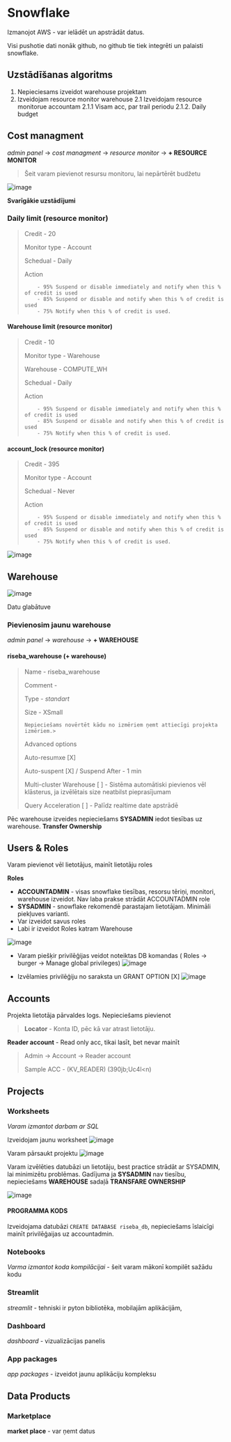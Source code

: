 # Snowflake
Izmanojot AWS  - var ielādēt un apstrādāt datus.

Visi pushotie dati nonāk github, no github tie tiek integrēti un palaisti snowflake. 

## Uzstādīšanas algoritms

1. Nepieciesams izveidot warehouse projektam
2. Izveidojam resource monitor warehouse
   2.1 Izveidojam resource monitorue accountam
       2.1.1 Visam acc, par trail periodu
       2.1.2. Daily budget

## Cost managment

*admin panel* -> *cost managment* -> *resource monitor* -> **+ RESOURCE MONITOR**

> Šeit varam pievienot resursu monitoru, lai nepārtērēt budžetu

![image](https://github.com/user-attachments/assets/052574a3-6da1-4cd5-a4cc-195437c9ce51)



**Svarīgākie uzstādījumi**

### Daily limit (resource monitor)

> Credit - 20
> 
> Monitor type - Account
> 
> Schedual - Daily
> 
> Action
> 
>         - 95% Suspend or disable immediately and notify when this % of credit is used
>         - 85% Suspend or disable and notify when this % of credit is used
>         - 75% Notify when this % of credit is used.

#### Warehouse limit (resource monitor)
> Credit - 10
> 
> Monitor type - Warehouse
> 
> Warehouse - COMPUTE_WH
> 
> Schedual - Daily
> 
> Action
> 
>         - 95% Suspend or disable immediately and notify when this % of credit is used
>         - 85% Suspend or disable and notify when this % of credit is used
>         - 75% Notify when this % of credit is used.
> 

#### account_lock (resource monitor)
> Credit - 395
> 
> Monitor type - Account
> 
> Schedual - Never
>
> Action
> 
>         - 95% Suspend or disable immediately and notify when this % of credit is used
>         - 85% Suspend or disable and notify when this % of credit is used
>         - 75% Notify when this % of credit is used.
![image](https://github.com/user-attachments/assets/8f5ccffe-5f42-4598-8444-d172314e55f8)

## Warehouse

![image](https://github.com/user-attachments/assets/338c3591-bbd7-4e08-a516-5049e7c9974c)

Datu glabātuve

### Pievienosim jaunu warehouse
*admin panel* -> *warehouse* -> **+ WAREHOUSE**

#### riseba_warehouse (+ warehouse)
> Name - riseba_warehouse
>
> Comment - 
>
> Type - *standart*
>
> Size - XSmall
>
>     Nepieciešams novērtēt kādu no izmēriem ņemt attiecīgi projekta izmēriem.>
>
> Advanced options
>
>   Auto-resumxe [X]
> 
>   Auto-suspent [X]
>   / Suspend After - 1 min
>
>   Multi-cluster Warehouse [ ] - Sistēma automātiski pievienos vēl klāsterus, ja izvēlētais size neatbilst pieprasījumam
>
>   Query Acceleration [ ] - Palīdz realtime date apstrādē

Pēc warehouse izveides nepieciešams **SYSADMIN** iedot tiesības uz warehouse. **Transfer Ownership**

## Users & Roles

Varam pievienot vēl lietotājus, mainīt lietotāju roles

**Roles**
- **ACCOUNTADMIN** - visas snowflake tiesības, resorsu tēriņi, monitori, warehouse izveidot. Nav laba prakse strādāt ACCOUNTADMIN role
- **SYSADMIN** - snowflake rekomendē parastajam lietotājam. Minimāli piekļuves varianti. 
- Var izveidot savus roles
- Labi ir izveidot Roles katram Warehouse

![image](https://github.com/user-attachments/assets/80de04c8-3c0b-46c5-a227-a0b00d6f14c2)

- Varam piešķir privilēģijas veidot noteiktas DB komandas ( Roles -> burger -> Manage global privileges)
![image](https://github.com/user-attachments/assets/2fdad80f-5363-4ea2-8205-5b5e906efe58)

- Izvēlamies privilēģiju no saraksta un GRANT OPTION [X]
![image](https://github.com/user-attachments/assets/2ccf5d31-7c47-4eea-a4de-b5481153d6fc)

## Accounts

Projekta lietotāja pārvaldes logs. Nepieciešams pievienot 

>  **Locator** - Konta ID, pēc kā var atrast lietotāju.

**Reader account** - Read only acc, tikai lasīt, bet nevar mainīt
> Admin -> Account -> Reader account
>
> Sample ACC - (KV_READER) (390jb;Uc4l<n)

## Projects

### Worksheets
*Varam izmantot darbam ar SQL*

Izveidojam jaunu worksheet 
![image](https://github.com/user-attachments/assets/064109ba-e03c-4a58-9267-2420bdf53979)

Varam pārsaukt projektu
![image](https://github.com/user-attachments/assets/74afe9e7-4176-431a-8822-581b73f41934)

Varam izvēlēties datubāzi un lietotāju, best practice strādāt ar SYSADMIN, lai minimizētu problēmas. Gadījuma ja **SYSADMIN** nav tiesību, nepieciešams **WAREHOUSE** sadaļā **TRANSFARE OWNERSHIP**

![image](https://github.com/user-attachments/assets/41a52e49-71f9-40e2-bf70-414b31dd8640)

#### PROGRAMMA KODS
Izveidojama datubāzi  ` CREATE DATABASE riseba_db `, nepieciešams īslaicīgi mainīt privilēģaijas uz accountadmin.

### Notebooks 
*Varma izmantot koda kompilācijai* - šeit varam mākonī kompilēt sažādu kodu
### Streamlit
*streamlit* - tehniski ir pyton bibliotēka, mobilajām aplikācijām,  
### Dashboard
*dashboard* - vizualizācijas panelis
### App packages
*app packages* - izveidot jaunu aplikāciju kompleksu 

## Data Products

### Marketplace
**market place**  - var ņemt datus 





